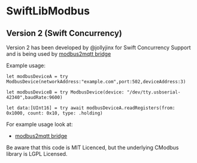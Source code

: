 # SwiftLibModbus

## Version 2 (Swift Concurrency)

Version 2 has been developed by @jollyjinx for Swift Concurrency Support and is being used by [modbus2mqtt bridge](https://github.com/jollyjinx/swift-modbus-2-mqtt-bridge)

Example usage:
```
let modbusDeviceA = try ModbusDevice(networkAddress:"example.com",port:502,deviceAddress:3)

let modbusDeviceB = try ModbusDevice(device: "/dev/tty.usbserial-42340",baudRate:9600)

let data:[UInt16] = try await modbusDeviceA.readRegisters(from: 0x1000, count: 0x10, type: .holding)
```

For example usage look at:
- [modbus2mqtt bridge](https://github.com/jollyjinx/swift-modbus-2-mqtt-bridge)


Be aware that this code is MIT Licenced, but the underlying CModbus library is LGPL Licensed.
